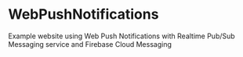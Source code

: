 # WebPushNotifications
Example website using Web Push Notifications with Realtime Pub/Sub Messaging service and Firebase Cloud Messaging
